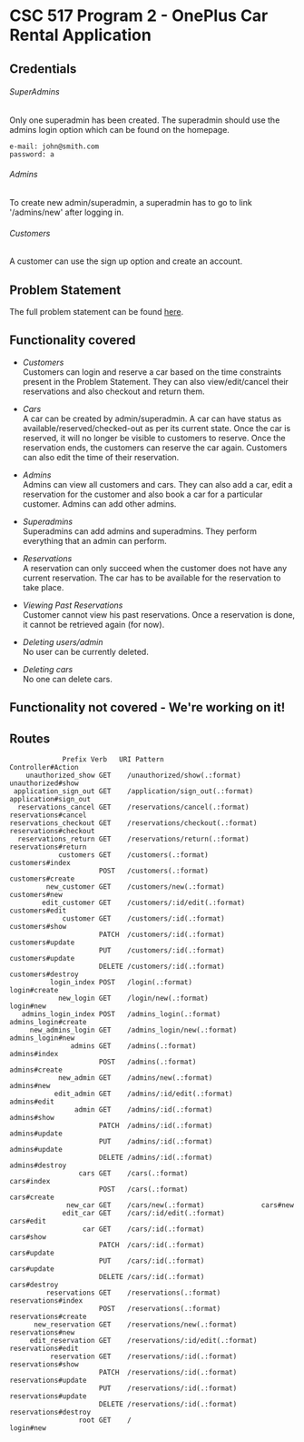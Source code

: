 # CSC 517 Program 2 - OnePlus Car Rental Application


## Credentials

###### SuperAdmins
Only one superadmin has been created. The superadmin should use the admins login option which can be found on the homepage.
```
e-mail: john@smith.com  
password: a  
```
###### Admins
To create new admin/superadmin, a superadmin has to go to link '/admins/new' after logging in.   
###### Customers
A customer can use the sign up option and create an account.
## Problem Statement
The full problem statement can be found [here](http://www.csc2.ncsu.edu/faculty/efg/517/f17/www/homework/program2.html).

## Functionality covered
* _Customers_  
Customers can login and reserve a car based on the time constraints present in the Problem Statement. They can also view/edit/cancel their reservations and also checkout and return them.  


* _Cars_  
A car can be created by admin/superadmin. A car can have status as available/reserved/checked-out as per its current state. Once the car is reserved, it will no longer be visible to customers to reserve. Once the reservation ends, the customers can reserve the car again. Customers can also edit the time of their reservation.


* _Admins_  
Admins can view all customers and cars. They can also add a car, edit a reservation for the customer and also book a car for a particular customer. Admins can add other admins.


* _Superadmins_  
Superadmins can add admins and superadmins. They perform everything that an admin can perform.


* _Reservations_  
A reservation can only succeed when the customer does not have any current reservation. The car has to be available for the reservation to take place.

* _Viewing Past Reservations_  
Customer cannot view his past reservations. Once a reservation is done, it cannot be retrieved again (for now).


* _Deleting users/admin_  
No user can be currently deleted.


* _Deleting cars_  
No one can delete cars.

## Functionality not covered - We're working on it!


## Routes
```
             Prefix Verb   URI Pattern                      Controller#Action
    unauthorized_show GET    /unauthorized/show(.:format)     unauthorized#show
 application_sign_out GET    /application/sign_out(.:format)  application#sign_out
  reservations_cancel GET    /reservations/cancel(.:format)   reservations#cancel
reservations_checkout GET    /reservations/checkout(.:format) reservations#checkout
  reservations_return GET    /reservations/return(.:format)   reservations#return
            customers GET    /customers(.:format)             customers#index
                      POST   /customers(.:format)             customers#create
         new_customer GET    /customers/new(.:format)         customers#new
        edit_customer GET    /customers/:id/edit(.:format)    customers#edit
             customer GET    /customers/:id(.:format)         customers#show
                      PATCH  /customers/:id(.:format)         customers#update
                      PUT    /customers/:id(.:format)         customers#update
                      DELETE /customers/:id(.:format)         customers#destroy
          login_index POST   /login(.:format)                 login#create
            new_login GET    /login/new(.:format)             login#new
   admins_login_index POST   /admins_login(.:format)          admins_login#create
     new_admins_login GET    /admins_login/new(.:format)      admins_login#new
               admins GET    /admins(.:format)                admins#index
                      POST   /admins(.:format)                admins#create
            new_admin GET    /admins/new(.:format)            admins#new
           edit_admin GET    /admins/:id/edit(.:format)       admins#edit
                admin GET    /admins/:id(.:format)            admins#show
                      PATCH  /admins/:id(.:format)            admins#update
                      PUT    /admins/:id(.:format)            admins#update
                      DELETE /admins/:id(.:format)            admins#destroy
                 cars GET    /cars(.:format)                  cars#index
                      POST   /cars(.:format)                  cars#create
              new_car GET    /cars/new(.:format)              cars#new
             edit_car GET    /cars/:id/edit(.:format)         cars#edit
                  car GET    /cars/:id(.:format)              cars#show
                      PATCH  /cars/:id(.:format)              cars#update
                      PUT    /cars/:id(.:format)              cars#update
                      DELETE /cars/:id(.:format)              cars#destroy
         reservations GET    /reservations(.:format)          reservations#index
                      POST   /reservations(.:format)          reservations#create
      new_reservation GET    /reservations/new(.:format)      reservations#new
     edit_reservation GET    /reservations/:id/edit(.:format) reservations#edit
          reservation GET    /reservations/:id(.:format)      reservations#show
                      PATCH  /reservations/:id(.:format)      reservations#update
                      PUT    /reservations/:id(.:format)      reservations#update
                      DELETE /reservations/:id(.:format)      reservations#destroy
                 root GET    /                                login#new


```
